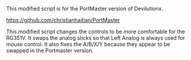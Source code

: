 This modified script is for the PortMaster version of Devilutionx.

https://github.com/christianhaitian/PortMaster

This modified script changes the controls to be more comfortable for the RG351V. It swaps the analog sticks so that Left Analog is always used for mouse control. It also fixes the A/B/X/Y because they appear to be swapped in the Portmaster version.

